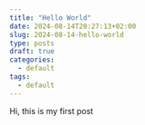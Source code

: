 ```yaml
---
title: "Hello World"
date: 2024-08-14T20:27:13+02:00
slug: 2024-08-14-hello-world
type: posts
draft: true
categories:
  - default
tags:
  - default
---
```


Hi, this is my first post
